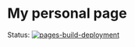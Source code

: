 # My personal page

Status: [![pages-build-deployment](https://github.com/patricks/patricks.github.io/actions/workflows/pages/pages-build-deployment/badge.svg)](https://github.com/patricks/patricks.github.io/actions/workflows/pages/pages-build-deployment)
